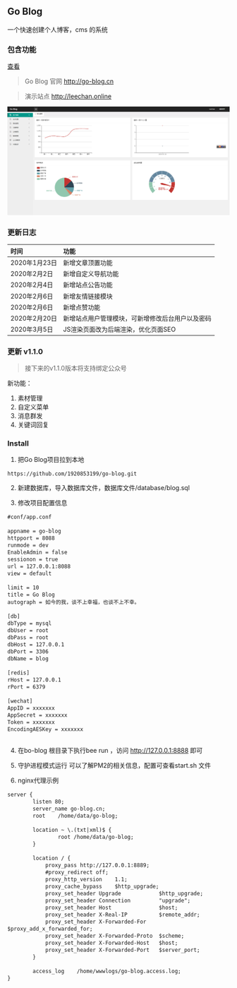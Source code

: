 ## Go Blog

一个快速创建个人博客，cms 的系统

### 包含功能

[查看](http://go-blog.cn "查看")

> Go Blog 官网 http://go-blog.cn

> 演示站点 http://leechan.online

![Go Blog 官网](/view.png "Go Blog 官网")

### 更新日志
|时间|功能|
|:---|:---|
|2020年1月23日|新增文章顶置功能|
|2020年2月2日|新增自定义导航功能|
|2020年2月4日|新增站点公告功能|
|2020年2月6日|新增友情链接模块|
|2020年2月6日|新增点赞功能|
|2020年2月20日|新增站点用户管理模块，可新增修改后台用户以及密码|
|2020年3月5日|JS渲染页面改为后端渲染，优化页面SEO|

### 更新 v1.1.0
> 接下来的v1.1.0版本将支持绑定公众号

新功能：
1. 素材管理
2. 自定义菜单
3. 消息群发
4. 关键词回复

### Install 

1. 把Go Blog项目拉到本地

```
https://github.com/1920853199/go-blog.git
```

2. 新建数据库，导入数据库文件，数据库文件/database/blog.sql

3. 修改项目配置信息

```
#conf/app.conf

appname = go-blog
httpport = 8088
runmode = dev
EnableAdmin = false
sessionon = true
url = 127.0.0.1:8088
view = default

limit = 10
title = Go Blog
autograph = 如今的我，谈不上幸福，也谈不上不幸。

[db]
dbType = mysql
dbUser = root
dbPass = root
dbHost = 127.0.0.1
dbPort = 3306
dbName = blog

[redis]
rHost = 127.0.0.1
rPort = 6379

[wechat]
AppID = xxxxxxx
AppSecret = xxxxxxx
Token = xxxxxxx
EncodingAESKey = xxxxxxx


```

4. 在bo-blog 根目录下执行bee run ，访问 http://127.0.0.1:8888 即可

5. 守护进程模式运行 可以了解PM2的相关信息，配置可查看start.sh 文件

6. nginx代理示例

```
server {
        listen 80;
        server_name go-blog.cn;
        root    /home/data/go-blog;

        location ~ \.(txt|xml)$ {
                root /home/data/go-blog;
        }

        location / {
            proxy_pass http://127.0.0.1:8889;
            #proxy_redirect off;
            proxy_http_version    1.1;
            proxy_cache_bypass    $http_upgrade;
            proxy_set_header Upgrade            $http_upgrade;
            proxy_set_header Connection         "upgrade";
            proxy_set_header Host               $host;
            proxy_set_header X-Real-IP          $remote_addr;
            proxy_set_header X-Forwarded-For    $proxy_add_x_forwarded_for;
            proxy_set_header X-Forwarded-Proto  $scheme;
            proxy_set_header X-Forwarded-Host   $host;
            proxy_set_header X-Forwarded-Port   $server_port;
        }

        access_log    /home/wwwlogs/go-blog.access.log;
}

```